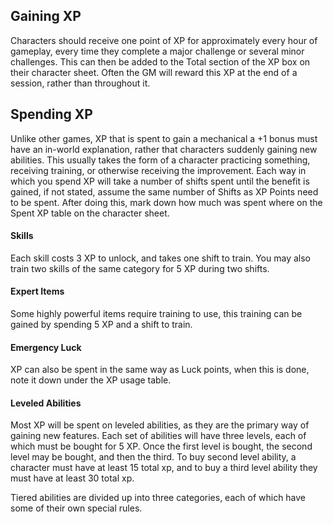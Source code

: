 ## Gaining XP
Characters should receive one point of XP for approximately every hour of gameplay, every time they complete a major challenge or several minor challenges. This can then be added to the Total section of the XP box on their character sheet. Often the GM will reward this XP at the end of a session, rather than throughout it.
## Spending XP
Unlike other games, XP that is spent to gain a mechanical a +1 bonus must have an in-world explanation, rather that characters suddenly gaining new abilities. This usually takes the form of a character practicing something, receiving training, or otherwise receiving the improvement. Each way in which you spend XP will take a number of shifts spent until the benefit is gained, if not stated, assume the same number of Shifts as XP Points need to be spent. After doing this, mark down how much was spent where on the Spent XP table on the character sheet.
#### Skills
Each skill costs 3 XP to unlock, and takes one shift to train. You may also train two skills of the same category for 5 XP during two shifts.
#### Expert Items
Some highly powerful items require training to use, this training can be gained by spending 5 XP and a shift to train.
#### Emergency Luck
XP can also be spent in the same way as Luck points, when this is done, note it down under the XP usage table.
#### Leveled Abilities
Most XP will be spent on leveled abilities, as they are the primary way of gaining new features. Each set of abilities will have three levels, each of which must be bought for 5 XP. Once the first level is bought, the second level may be bought, and then the third. To buy second level ability, a character must have at least 15 total xp, and to buy a third level ability they must have at least 30 total xp.

Tiered abilities are divided up into three categories, each of which have some of their own special rules.